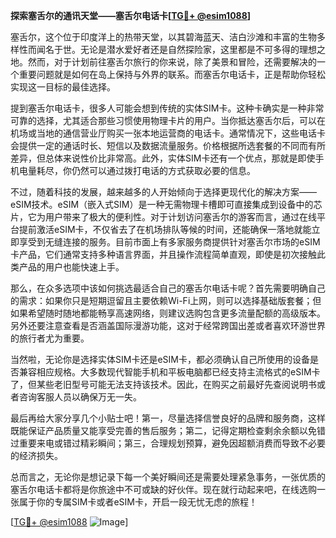 **探索塞舌尔的通讯天堂——塞舌尔电话卡[[TG💪+ @esim1088](https://t.me/s/esim1088)]**

塞舌尔，这个位于印度洋上的热带天堂，以其碧海蓝天、洁白沙滩和丰富的生物多样性而闻名于世。无论是潜水爱好者还是自然探险家，这里都是不可多得的理想之地。然而，对于计划前往塞舌尔旅行的你来说，除了美景和冒险，还需要解决的一个重要问题就是如何在岛上保持与外界的联系。而塞舌尔电话卡，正是帮助你轻松实现这一目标的最佳选择。

提到塞舌尔电话卡，很多人可能会想到传统的实体SIM卡。这种卡确实是一种非常可靠的选择，尤其适合那些习惯使用物理卡片的用户。当你抵达塞舌尔后，可以在机场或当地的通信营业厅购买一张本地运营商的电话卡。通常情况下，这些电话卡会提供一定的通话时长、短信以及数据流量服务。价格根据所选套餐的不同而有所差异，但总体来说性价比非常高。此外，实体SIM卡还有一个优点，那就是即使手机电量耗尽，你仍然可以通过拨打电话的方式获取必要的信息。

不过，随着科技的发展，越来越多的人开始倾向于选择更现代化的解决方案——eSIM技术。eSIM（嵌入式SIM）是一种无需物理卡槽即可直接集成到设备中的芯片，它为用户带来了极大的便利性。对于计划访问塞舌尔的游客而言，通过在线平台提前激活eSIM卡，不仅省去了在机场排队等候的时间，还能确保一落地就能立即享受到无缝连接的服务。目前市面上有多家服务商提供针对塞舌尔市场的eSIM卡产品，它们通常支持多种语言界面，并且操作流程简单直观，即使是初次接触此类产品的用户也能快速上手。

那么，在众多选项中该如何挑选最适合自己的塞舌尔电话卡呢？首先需要明确自己的需求：如果你只是短期逗留且主要依赖Wi-Fi上网，则可以选择基础版套餐；但如果希望随时随地都能畅享高速网络，则建议选购包含更多流量配额的高级版本。另外还要注意查看是否涵盖国际漫游功能，这对于经常跨国出差或者喜欢环游世界的旅行者尤为重要。

当然啦，无论你是选择实体SIM卡还是eSIM卡，都必须确认自己所使用的设备是否兼容相应规格。大多数现代智能手机和平板电脑都已经支持主流格式的eSIM卡了，但某些老旧型号可能无法支持该技术。因此，在购买之前最好先查阅说明书或者咨询客服人员以确保万无一失。

最后再给大家分享几个小贴士吧！第一，尽量选择信誉良好的品牌和服务商，这样既能保证产品质量又能享受完善的售后服务；第二，记得定期检查剩余余额以免错过重要来电或错过精彩瞬间；第三，合理规划预算，避免因超额消费而导致不必要的经济损失。

总而言之，无论你是想记录下每一个美好瞬间还是需要处理紧急事务，一张优质的塞舌尔电话卡都将是你旅途中不可或缺的好伙伴。现在就行动起来吧，在线选购一张属于你的专属SIM卡或者eSIM卡，开启一段无忧无虑的旅程！

[[TG💪+ @esim1088](https://t.me/s/esim1088) ![Image](https://i.postimg.cc/4NQfJmqS/Snipaste-2025-05-13-00-14-12.png)]